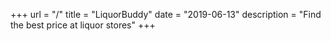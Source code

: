 +++
url = "/"
title = "LiquorBuddy"
date = "2019-06-13"
description = "Find the best price at liquor stores"
+++
